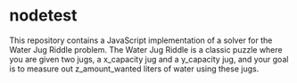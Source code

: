 # nodetest
This repository contains a JavaScript implementation of a solver for the Water Jug Riddle problem. The Water Jug Riddle is a classic puzzle where you are given two jugs, a x_capacity jug and a y_capacity jug, and your goal is to measure out z_amount_wanted liters of water using these jugs.
